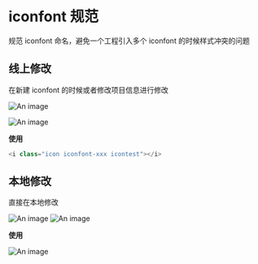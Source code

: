 # iconfont 规范

规范 iconfont 命名，避免一个工程引入多个 iconfont 的时候样式冲突的问题

## 线上修改

在新建 iconfont 的时候或者修改项目信息进行修改

![An image](/gdui/iconImg/setting.png)

![An image](/gdui/iconImg/setting1.jpg)

**使用**

```js
<i class="icon iconfont-xxx icontest"></i>
```

## 本地修改

直接在本地修改

![An image](/gdui/iconImg/local.png)
![An image](/gdui/iconImg/local2.png)

**使用**

![An image](/gdui/iconImg/local1.png)
